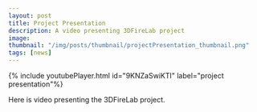 ```yaml
---
layout: post
title: Project Presentation
description: A video presenting 3DFireLab project
image:
thumbnail: "/img/posts/thumbnail/projectPresentation_thumbnail.png"
tags: [news]
---
```


{% include youtubePlayer.html id="9KNZaSwiKTI" label="project presentation"%}

Here is video presenting the 3DFireLab project.
